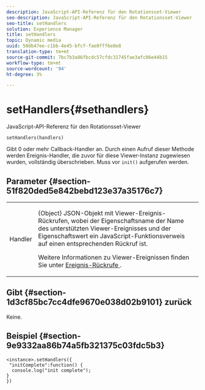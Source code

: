 ```yaml
---
description: JavaScript-API-Referenz für den Rotationsset-Viewer
seo-description: JavaScript-API-Referenz für den Rotationsset-Viewer
seo-title: setHandlers
solution: Experience Manager
title: setHandlers
topic: Dynamic media
uuid: 50db47ee-c1bb-4e45-bfcf-fae0fff6e0e8
translation-type: tm+mt
source-git-commit: 7bc7b3a86fbcdc57cfdc31745fae3afc06e44b15
workflow-type: tm+mt
source-wordcount: '94'
ht-degree: 3%

---
```



# setHandlers{#sethandlers}

JavaScript-API-Referenz für den Rotationsset-Viewer

`setHandlers(handlers)`

Gibt 0 oder mehr Callback-Handler an. Durch einen Aufruf dieser Methode werden Ereignis-Handler, die zuvor für diese Viewer-Instanz zugewiesen wurden, vollständig überschrieben. Muss vor `init()` aufgerufen werden.

## Parameter {#section-51f820ded5e842bebd123e37a35176c7}

<table id="table_896DFF34A68A403DB93A6D597461A573"> 
 <tbody> 
  <tr> 
   <td colname="col1"> <p> <span class="codeph"> <span class="varname"> Handler  </span> </span> </p> </td> 
   <td colname="col2"> <p> <span class="codeph"> {Object}  </span> JSON-Objekt mit Viewer-Ereignis-Rückrufen, wobei der Eigenschaftsname der Name des unterstützten Viewer-Ereignisses und der Eigenschaftswert ein JavaScript-Funktionsverweis auf einen entsprechenden Rückruf ist. </p> <p>Weitere Informationen zu Viewer-Ereignissen finden Sie unter <a href="../../../c-html5-s7-aem-asset-viewers/c-html5-spin-viewer-about/c-html5-spin-viewer-event-callbacks.md#concept-9c553c80eefd422faacf6522c69804bf" format="dita" scope="local"> Ereignis-Rückrufe </a>. </p> </td> 
  </tr> 
 </tbody> 
</table>

## Gibt {#section-1d3cf85bc7cc4dfe9670e038d02b9101} zurück

Keine.

## Beispiel {#section-9e9332aa86b74a5fb321375c03fdc5b3}

```
<instance>.setHandlers({ 
 "initComplete":function() { 
  console.log("init complete"); 
} 
})
```

